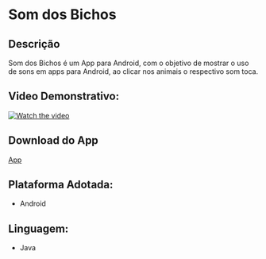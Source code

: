 # Som dos Bichos

## Descrição
Som dos Bichos é um App para Android, com o objetivo de mostrar o uso de sons em apps para Android, ao clicar nos animais o respectivo som toca.

## Video Demonstrativo:
[![Watch the video](https://i.imgur.com/vKb2F1B.png)](https://youtu.be/iQ09Y5rEzkw)

## Download do App
[App](https://drive.google.com/file/d/1R1FyUawPq4t80iX4_Jd4wcg0Q9l03hTk/view?usp=sharing)

## Plataforma Adotada: 
  - Android

## Linguagem: 
  - Java
